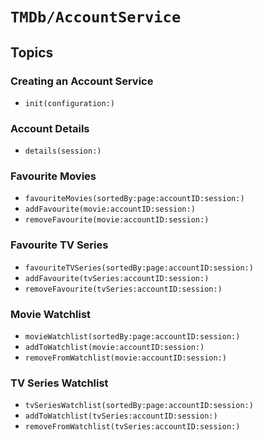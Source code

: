 # ``TMDb/AccountService``

## Topics

### Creating an Account Service

- ``init(configuration:)``

### Account Details

- ``details(session:)``

### Favourite Movies

- ``favouriteMovies(sortedBy:page:accountID:session:)``
- ``addFavourite(movie:accountID:session:)``
- ``removeFavourite(movie:accountID:session:)``

### Favourite TV Series

- ``favouriteTVSeries(sortedBy:page:accountID:session:)``
- ``addFavourite(tvSeries:accountID:session:)``
- ``removeFavourite(tvSeries:accountID:session:)``

### Movie Watchlist

- ``movieWatchlist(sortedBy:page:accountID:session:)``
- ``addToWatchlist(movie:accountID:session:)``
- ``removeFromWatchlist(movie:accountID:session:)``

### TV Series Watchlist

- ``tvSeriesWatchlist(sortedBy:page:accountID:session:)``
- ``addToWatchlist(tvSeries:accountID:session:)``
- ``removeFromWatchlist(tvSeries:accountID:session:)``
